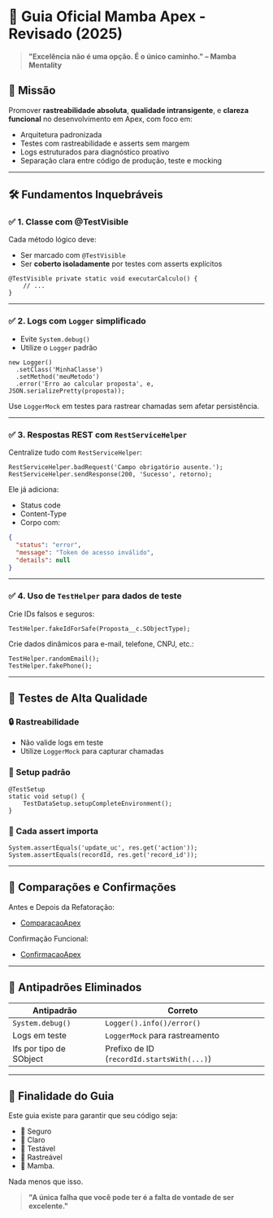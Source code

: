 # 🧱 Guia Oficial Mamba Apex - Revisado (2025)

> **"Excelência não é uma opção. É o único caminho." – Mamba Mentality**

## 🎯 Missão

Promover **rastreabilidade absoluta**, **qualidade intransigente**, e **clareza funcional** no desenvolvimento em Apex, com foco em:

- Arquitetura padronizada
- Testes com rastreabilidade e asserts sem margem
- Logs estruturados para diagnóstico proativo
- Separação clara entre código de produção, teste e mocking

---

## 🛠️ Fundamentos Inquebráveis

### ✅ 1. **Classe com @TestVisible**
Cada método lógico deve:
- Ser marcado com `@TestVisible`
- Ser **coberto isoladamente** por testes com asserts explícitos

```apex
@TestVisible private static void executarCalculo() {
    // ...
}
```

---

### ✅ 2. **Logs com `Logger` simplificado**
- Evite `System.debug()`
- Utilize o `Logger` padrão

```apex
new Logger()
  .setClass('MinhaClasse')
  .setMethod('meuMetodo')
  .error('Erro ao calcular proposta', e, JSON.serializePretty(proposta));
```

Use `LoggerMock` em testes para rastrear chamadas sem afetar persistência.

---

### ✅ 3. **Respostas REST com `RestServiceHelper`**

Centralize tudo com `RestServiceHelper`:

```apex
RestServiceHelper.badRequest('Campo obrigatório ausente.');
RestServiceHelper.sendResponse(200, 'Sucesso', retorno);
```

Ele já adiciona:
- Status code
- Content-Type
- Corpo com:
```json
{
  "status": "error",
  "message": "Token de acesso inválido",
  "details": null
}
```

---

### ✅ 4. **Uso de `TestHelper` para dados de teste**

Crie IDs falsos e seguros:
```apex
TestHelper.fakeIdForSafe(Proposta__c.SObjectType);
```

Crie dados dinâmicos para e-mail, telefone, CNPJ, etc.:
```apex
TestHelper.randomEmail();
TestHelper.fakePhone();
```

---

## 🧪 Testes de Alta Qualidade

### 🔒 Rastreabilidade
- Não valide logs em teste
- Utilize `LoggerMock` para capturar chamadas

### 🔁 Setup padrão
```apex
@TestSetup
static void setup() {
    TestDataSetup.setupCompleteEnvironment();
}
```

### 🧠 Cada assert importa
```apex
System.assertEquals('update_uc', res.get('action'));
System.assertEquals(recordId, res.get('record_id'));
```

---

## 📌 Comparações e Confirmações

Antes e Depois da Refatoração:
- [ComparacaoApex](https://bit.ly/ComparacaoApex)

Confirmação Funcional:
- [ConfirmacaoApex](https://bit.ly/ConfirmacaoApex)

---

## 🚫 Antipadrões Eliminados

| Antipadrão           | Correto                           |
|----------------------|------------------------------------|
| `System.debug()`     | `Logger().info()/error()`          |
| Logs em teste        | `LoggerMock` para rastreamento     |
| Ifs por tipo de SObject | Prefixo de ID (`recordId.startsWith(...)`) |

---

## 🚀 Finalidade do Guia

Este guia existe para garantir que seu código seja:
- 🔐 Seguro
- 🧠 Claro
- 🧪 Testável
- 🧱 Rastreável
- 🐍 Mamba.

Nada menos que isso.

> **"A única falha que você pode ter é a falta de vontade de ser excelente."**

